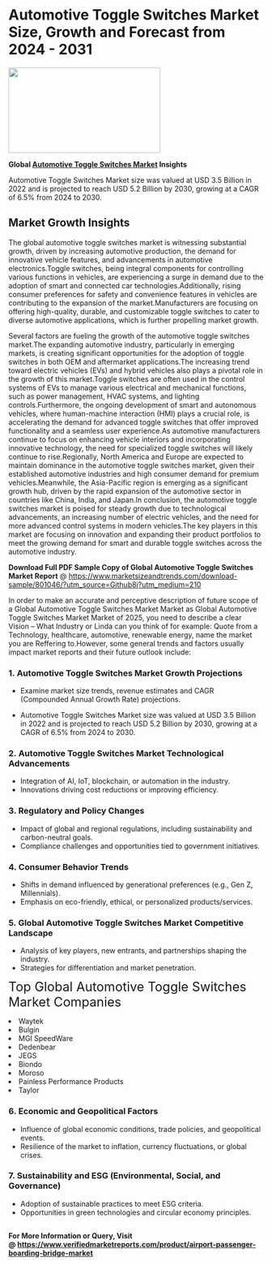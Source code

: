 <H1>Automotive Toggle Switches Market Size, Growth and Forecast from 2024 - 2031</H1><img class="aligncenter size-medium wp-image-584254" src="https://thirdeyenews.in/wp-content/uploads/2024/09/Global-Market-Research-300x168.jpeg" alt="" width="300" height="168" /><p><strong>Global&nbsp;<a href="https://www.marketsizeandtrends.com/download-sample/801046/?utm_source=Github8j?utm_medium=210">Automotive Toggle Switches Market</a> Insights</strong></p><p>Automotive Toggle Switches Market size was valued at USD 3.5 Billion in 2022 and is projected to reach USD 5.2 Billion by 2030, growing at a CAGR of 6.5% from 2024 to 2030.</p><p><h2>Market Growth Insights</h2> <p>The global automotive toggle switches market is witnessing substantial growth, driven by increasing automotive production, the demand for innovative vehicle features, and advancements in automotive electronics.Toggle switches, being integral components for controlling various functions in vehicles, are experiencing a surge in demand due to the adoption of smart and connected car technologies.Additionally, rising consumer preferences for safety and convenience features in vehicles are contributing to the expansion of the market.Manufacturers are focusing on offering high-quality, durable, and customizable toggle switches to cater to diverse automotive applications, which is further propelling market growth.</p> <p>Several factors are fueling the growth of the automotive toggle switches market.The expanding automotive industry, particularly in emerging markets, is creating significant opportunities for the adoption of toggle switches in both OEM and aftermarket applications.The increasing trend toward electric vehicles (EVs) and hybrid vehicles also plays a pivotal role in the growth of this market.Toggle switches are often used in the control systems of EVs to manage various electrical and mechanical functions, such as power management, HVAC systems, and lighting controls.Furthermore, the ongoing development of smart and autonomous vehicles, where human-machine interaction (HMI) plays a crucial role, is accelerating the demand for advanced toggle switches that offer improved functionality and a seamless user experience.As automotive manufacturers continue to focus on enhancing vehicle interiors and incorporating innovative technology, the need for specialized toggle switches will likely continue to rise.Regionally, North America and Europe are expected to maintain dominance in the automotive toggle switches market, given their established automotive industries and high consumer demand for premium vehicles.Meanwhile, the Asia-Pacific region is emerging as a significant growth hub, driven by the rapid expansion of the automotive sector in countries like China, India, and Japan.In conclusion, the automotive toggle switches market is poised for steady growth due to technological advancements, an increasing number of electric vehicles, and the need for more advanced control systems in modern vehicles.The key players in this market are focusing on innovation and expanding their product portfolios to meet the growing demand for smart and durable toggle switches across the automotive industry.</p> <p><span class=""><strong>Download Full PDF Sample Copy of Global Automotive Toggle Switches Market Report</strong> @ <a href="https://www.marketsizeandtrends.com/download-sample/801046/?utm_source=Github8j?utm_medium=210" target="_blank">https://www.marketsizeandtrends.com/download-sample/801046/?utm_source=Github8j?utm_medium=210</a></span></p><p>In order to make an accurate and perceptive description of future scope of a Global&nbsp;Automotive Toggle Switches Market Market as Global&nbsp;Automotive Toggle Switches Market Market of 2025, you need to describe a clear Vision &ndash; What Industry or Linda can you think of for example: Quote from a Technology, healthcare, automotive, renewable energy, name the market you are Reffering to.However, some general trends and factors usually impact market reports and their future outlook include:</p><h3>1.&nbsp;<strong>Automotive Toggle Switches Market Growth Projections</strong></h3><ul><li>Examine market size trends, revenue estimates and CAGR (Compounded Annual Growth Rate) projections.</li><li><p>Automotive Toggle Switches Market size was valued at USD 3.5 Billion in 2022 and is projected to reach USD 5.2 Billion by 2030, growing at a CAGR of 6.5% from 2024 to 2030.</p></li></ul><h3>2.&nbsp;<strong>Automotive Toggle Switches Market Technological Advancements</strong></h3><ul><li>Integration of AI, IoT, blockchain, or automation in the industry.</li><li>Innovations driving cost reductions or improving efficiency.</li></ul><h3>3.&nbsp;<strong>Regulatory and Policy Changes</strong></h3><ul><li>Impact of global and regional regulations, including sustainability and carbon-neutral goals.</li><li>Compliance challenges and opportunities tied to government initiatives.</li></ul><h3>4.&nbsp;<strong>Consumer Behavior Trends</strong></h3><ul><li>Shifts in demand influenced by generational preferences (e.g., Gen Z, Millennials).</li><li>Emphasis on eco-friendly, ethical, or personalized products/services.</li></ul><h3>5.&nbsp;<strong>Global Automotive Toggle Switches Market Competitive Landscape</strong></h3><ul><li>Analysis of key players, new entrants, and partnerships shaping the industry.</li><li>Strategies for differentiation and market penetration.</li></ul><p data-pm-slice="1 1 []"><span style="color: inherit; font-family: inherit; font-size: 25px;">Top Global Automotive Toggle Switches Market Companies</span></p><div class="" data-test-id=""><p><li>Waytek</li><li> Bulgin</li><li> MGI SpeedWare</li><li> Dedenbear</li><li> JEGS</li><li> Biondo</li><li> Moroso</li><li> Painless Performance Products</li><li> Taylor</li></p></div><h3>6.&nbsp;<strong>Economic and Geopolitical Factors</strong></h3><ul><li>Influence of global economic conditions, trade policies, and geopolitical events.</li><li>Resilience of the market to inflation, currency fluctuations, or global crises.</li></ul><h3>7.&nbsp;<strong>Sustainability and ESG (Environmental, Social, and Governance)</strong></h3><ul><li>Adoption of sustainable practices to meet ESG criteria.</li><li>Opportunities in green technologies and circular economy principles.</li></ul><h2><strong style="font-size: 14px;">For More Information or Query, Visit @&nbsp;</strong><a style="background-color: #ffffff; font-size: 14px;" href="https://www.marketsizeandtrends.com/report/automotive-toggle-switches-market/" target="_blank">https://www.verifiedmarketreports.com/product/airport-passenger-boarding-bridge-market</a></h2>